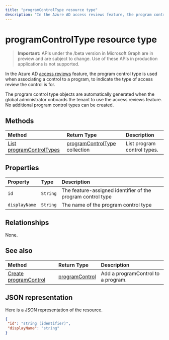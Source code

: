 ```yaml
---
title: "programControlType resource type"
description: "In the Azure AD access reviews feature, the program control type is used when associating a control to a program, to indicate the type of access review the control is for.  "
---
```


# programControlType resource type

> **Important:** APIs under the /beta version in Microsoft Graph are in preview and are subject to change. Use of these APIs in production applications is not supported.

In the Azure AD [access reviews](accessreviews-root.md) feature, the program control type is used when associating a control to a program, to indicate the type of access review the control is for.  

The program control type objects are automatically generated when the global administrator onboards the tenant to use the access reviews feature.  No additional program control types can be created.


## Methods

| Method		   | Return Type	|Description|
|:---------------|:--------|:----------|
|[List programControlTypes](../api/programcontroltype-list.md) | [programControlType](programcontroltype.md) collection| List program control types. |

## Properties
| Property	   | Type	|Description|
|:---------------|:--------|:----------|
| `id`                     |`String`                | The feature-assigned identifier of the program control type                                      |
| `displayName`            |`String`                | The name of the program control type                                                             |


## Relationships

None.


## See also

| Method		   | Return Type	|Description|
|:---------------|:--------|:----------|
|[Create programControl](../api/programcontrol-create.md) |		[programControl](programcontrol.md)	|	Add a programControl to a program.|


## JSON representation

Here is a JSON representation of the resource.

<!-- {
  "blockType": "resource",
  "optionalProperties": [

  ],
  "@odata.type": "microsoft.graph.programControlType"
}-->

```json
{
 "id": "string (identifier)",
 "displayName": "string"
}

```

<!-- {
  "type": "#page.annotation",
  "description": "programControlType resource",
  "keywords": "",
  "section": "documentation",
  "tocPath": ""
}-->
